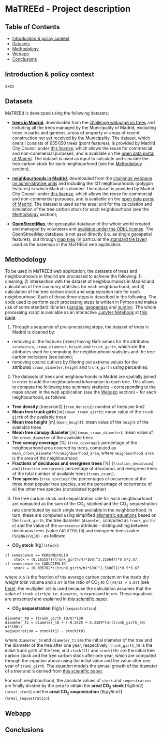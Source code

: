 # MaTREEd - Project description

## Table of Contents

* [Introduction & policy context](#introduction)
* [Datasets](#datasets)
* [Methodology](#methodology)
* [Webapp](#webapp)
* [Conclusions](#conclusions)


## Introduction & policy context <a name="introduction"></a>

xxxx


## Datasets <a name="datasets"></a>

MaTREEd is developed using the following datasets:

* **[trees in Madrid](https://challenge.greemta.eu/data/green/trees_madrid.zip)**, downloaded from the [challenge webpage on trees](https://challenge.greemta.eu/dataset/trees/) and including all the trees managed by the Municipality of Madrid, excluding trees in parks and gardens, areas of property or areas of recent construction not yet received by the Municipality. The dataset, which overall consists of 655’650 trees (point features), is provided by Madrid City Council under [this license](https://datos.madrid.es/portal/site/egob/menuitem.3efdb29b813ad8241e830cc2a8a409a0/?vgnextoid=108804d4aab90410VgnVCM100000171f5a0aRCRD&vgnextchannel=b4c412b9ace9f310VgnVCM100000171f5a0aRCRD&vgnextfmt=default), which allows the reuse for commercial and non-commercial purposes, and is available on the [open data portal of Madrid](https://datos.madrid.es/portal/site/egob/). The dataset is used as input to calculate and simulate the tree carbon stock for each neighbourhood (see the [Methodology](#methodology) section);

* **[neighbourhoods in Madrid](https://challenge.greemta.eu/data/administrative_units/neighborhoods_madrid.geojson)**, downloaded from the [challenge webpage on administrative units](https://challenge.greemta.eu/dataset/administrativeunits/) and including the 131 neighbourhoods (polygon features) in which Madrid is divided. The dataset is provided by Madrid City Council under [this license](https://datos.madrid.es/portal/site/egob/menuitem.3efdb29b813ad8241e830cc2a8a409a0/?vgnextoid=108804d4aab90410VgnVCM100000171f5a0aRCRD&vgnextchannel=b4c412b9ace9f310VgnVCM100000171f5a0aRCRD&vgnextfmt=default), which allows the reuse for commercial and non-commercial purposes, and is available on the [open data portal of Madrid](https://datos.madrid.es/portal/site/egob/menuitem.c05c1f754a33a9fbe4b2e4b284f1a5a0/?vgnextoid=46b55cde99be2410VgnVCM1000000b205a0aRCRD&vgnextchannel=374512b9ace9f310VgnVCM100000171f5a0aRCRD&vgnextfmt=default). The dataset is used as the areal unit for the calculation and simulation of the tree carbon stock for each neighbourhood (see the [Methodology](#methodology) section);

* **[OpenStreetMap](https://www.openstreetmap.org)**, the geospatial database of the whole world created and managed by volunteers and [available under the ODbL license](https://www.openstreetmap.org/copyright). The OpenStreetMap database is not used directly (i.e. as single geospatial features), but through [map tiles](https://wiki.openstreetmap.org/wiki/Tiles) (in particular the [standard tile layer](https://wiki.openstreetmap.org/wiki/Standard_tile_layer)) used as the basemap in the MaTREEd web application. 


## Methodology <a name="methodology"></a>

To be used in MaTREEd web application, the datasets of trees and neighbourhoods in Madrid are processed to achieve the following: 1) cleaning; 2) intersection with the dataset of neighbourhoods in Madrid and calculation of tree summary statistics for each neighbourhood; and 3) calculation of the tree carbon stock and sequestration rate for each neighbourhood. Each of these three steps is described in the following. The code used to perform such processing steps is written in Python and makes use of some standard libraries ([pandas](https://pandas.pydata.org/), [geopandas](https://geopandas.org/) and [numpy](https://numpy.org/)). The whole processing script is available as an interactive [Jupyter Notebook](https://jupyter.org/) at [this page](https://mybinder.org/v2/gh/GISdevio/MaTREEd/main).

1. Through a sequence of pre-processing steps, the dataset of trees in Madrid is cleaned by:

  * removing all the features (trees) having NaN values for the attributes `senescence`, `crown_diameter`, `height` and `trunk_girth`, which are the attributes used for computing the neighbourhood statistics and the tree carbon indicators (see below); 
  * removing coarse outliers by filtering out extreme values for the attributes `crown_diameter`, `height` and `trunk_girth` using percentiles;

2. The datasets of trees and neighbourhoods in Madrid are spatially joined in order to add the neighbourhood information to each tree. This allows to compute the following tree summary statistics – corresponding to the maps shown in the web application (see the [Webapp](#webapp) section) – for each neighbourhood, as follows:

  * **Tree density** [trees/km2] (`tree_density`): number of trees per km2
  * **Mean tree trunk girth** [m] (`mean_trunk_girth`): mean value of the `trunk girth` of the available trees
  * **Mean tree height** [m] (`mean_height`): mean value of the `height` of the available trees
  * **Mean tree canopy diameter** [m] (`mean_crown_diameter`): mean value of the `crown_diameter` of the available trees
  * **Tree canopy coverage** [%] (`tree_coverage`): percentage of the neighbourhood area covered by trees, computed as `mean_crown_diameter*𝜋/neighbourhood_area`, where `neighbourhood area` is the area of the neighbourhood
  * **Fractions of deciduous and evergreen trees** [%] (`fraction_deciduous`) and (`fraction_evergreen`): percentage of deciduous and evergreen trees of the total number of available trees (`trees_count`).
  * **Tree species** (`tree_species`): the percentages of occurrence of the three most popular tree species, and the percentage of occurrence of all the other tree species (considered together)

3. The tree carbon stock and sequestration rate for each neighbourhood are computed as the sum of the CO<sub>2</sub> stocked and the CO<sub>2</sub> sequestration rate contributed by each single tree available in the neighbourhood. In turn, these are computed using simplified [allometric equations](https://en.wikipedia.org/wiki/Tree_allometry) based on the `trunk_girth`, the tree diameter (`diameter`, computed as `trunk_girth/𝜋`) and the value of the `senescence` attribute - distinguishing between deciduous trees (value `CADUCIFOLIO`) and evergreen trees (value `PERENNIFOLIO`) - as follows:

* **CO<sub>2</sub> stock** [Kg] (`stock`):

```
if senescence == PERENNIFOLIO
    stock = (0.16155*((trunk_girth/𝜋)*100)^2.310647)*0.5*3.67
if senescence == CADUCIFOLIO
    stock = (0.035702*((trunk_girth/𝜋)*100)^2.580671)*0.5*3.67
```

where `0.5` is the fraction of the average carbon content on the tree’s dry weight total volume and `3.67` is the ratio of CO<sub>2</sub> to C (`44/12 = 3.67`) (see [here](https://www.ecomatcher.com/how-to-calculate-co2-sequestration/)); the multiplier `100` is used because the calculation assumes that the value of `trunk_girth/𝜋`, i.e. `diameter`, is expressed in cm. These equations are presented and explained in [this scientific paper](https://www.fs.fed.us/psw/publications/mcpherson/psw_2011_mcpherson009.pdf). 

* **CO<sub>2</sub> sequestration** [Kg/y] (`sequestration`): 

```
diameter_t0 = (trunk_girth_t0/𝜋)*100
diameter_t1 = diameter_t0 + (-0.5425 + 0.3189*ln((trunk_girth_t0/𝜋)*100))
sequestration = stock(t1) - stock(t0)
```

where `diameter_t0` and `diameter_t1` are the initial diameter of the tree and the diameter of the tree after one year, respectively; `trunk_girth_t0` is the initial trunk girth of the tree; and `stock(t1)` and `stock(t0)` are the initial tree carbon stock and the tree carbon stock after one year, which are computed through the equation above using the initial value and the value after one year of `trunk_girth`. The equation models the annual growth of the diameter of a tree and is derived from [this scientific paper](https://iforest.sisef.org/contents/?id=ifor0635-005).

For each neighbourhood, the absolute values of `stock` and `sequestration` are finally divided by the area to obtain the **areal CO<sub>2</sub> stock** [Kg/km2] (`areal_stock`) and the **areal CO<sub>2</sub> sequestration** [Kg/y/km2] (`areal_sequestration`).


## Webapp <a name="webapp"></a>



## Conclusions <a name="conclusions"></a>


